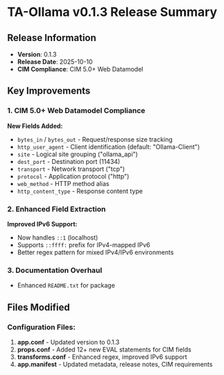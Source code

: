 # TA-Ollama v0.1.3 Release Summary

## Release Information
- **Version**: 0.1.3
- **Release Date**: 2025-10-10
- **CIM Compliance**: CIM 5.0+ Web Datamodel

## Key Improvements

### 1. CIM 5.0+ Web Datamodel Compliance


**New Fields Added:**
- `bytes_in` / `bytes_out` - Request/response size tracking
- `http_user_agent` - Client identification (default: "Ollama-Client")
- `site` - Logical site grouping ("ollama_api")
- `dest_port` - Destination port (11434)
- `transport` - Network transport ("tcp")
- `protocol` - Application protocol ("http")
- `web_method` - HTTP method alias
- `http_content_type` - Response content type


### 2. Enhanced Field Extraction
**Improved IPv6 Support:**
- Now handles `::1` (localhost)
- Supports `::ffff:` prefix for IPv4-mapped IPv6
- Better regex pattern for mixed IPv4/IPv6 environments

### 3. Documentation Overhaul
- Enhanced `README.txt` for package

## Files Modified

### Configuration Files:
1. **app.conf** - Updated version to 0.1.3
2. **props.conf** - Added 12+ new EVAL statements for CIM fields
3. **transforms.conf** - Enhanced regex, improved IPv6 support
4. **app.manifest** - Updated metadata, release notes, CIM requirements





